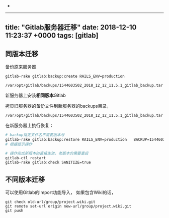 +
---
title:  "Gitlab服务器迁移"
date:   2018-12-10 11:23:37 +0000
tags:   [gitlab]
---

## 同版本迁移

备份原来服务器
```sh
gitlab-rake gitlab:backup:create RAILS_ENV=production
```
```
/var/opt/gitlab/backups/1544603502_2018_12_12_11.5.1_gitlab_backup.tar
```

新服务器上安装**相同版本**Gitlab

拷贝旧服务器的备份文件到新服务器的backups目录，
```
/var/opt/gitlab/backups/1544603502_2018_12_12_11.5.1_gitlab_backup.tar
```

在新服务器上执行恢复：
```sh
# backup指定文件名不需要版本号
gitlab-rake gitlab:backup:restore RAILS_ENV=production   BACKUP=1544603502_2018_12_12
# 根据提示操作

# 操作完成新版本的直接生效，老版本的需要重启
gitlab-ctl restart
gitlab-rake gitlab:check SANITIZE=true
```

## 不同版本迁移

可以使用Gitlab的Import功能导入，
如果包含Wiki的话，

```
git check old-url/group/project.wiki.git
git remote set-url origin new-url/group/project.wiki.git
git push
```
